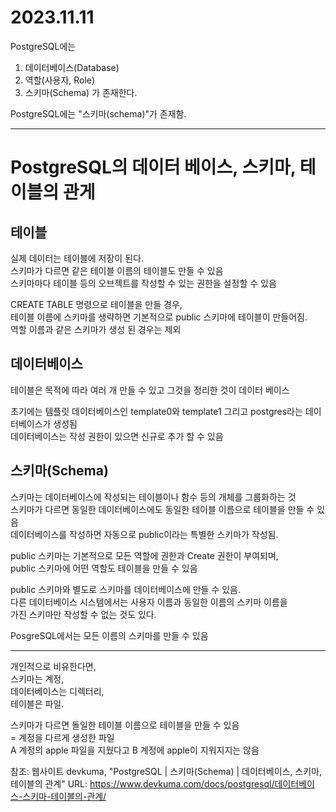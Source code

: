 2023.11.11
======================

PostgreSQL에는
1. 데이터베이스(Database)
2. 역할(사용자, Role)
3. 스키마(Schema)
가 존재한다.

PostgreSQL에는 "스키마(schema)"가 존재함.

--------------------------------------------

# PostgreSQL의 데이터 베이스, 스키마, 테이블의 관게

## 테이블
실제 데이터는 테이블에 저장이 된다.<br>
스키마가 다르면 같은 테이블 이름의 테이블도 만들 수 있음<br>
스키마마다 테이블 등의 오브젝트를 작성할 수 있는 권한을 설정할 수 있음<br>

CREATE TABLE 명령으로 테이블을 만들 경우,<br>
테이블 이름에 스키마를 생략하면 기본적으로 public 스키마에 테이블이 만들어짐.<br>
역할 이름과 같은 스키마가 생성 된 경우는 제외<br>

## 데이터베이스
테이블은 목적에 따라 여러 개 만들 수 있고 그것을 정리한 것이 데이터 베이스<br>

초기에는 템플릿 데이터베이스인 template0와 template1 그리고 postgres라는 데이터베이스가 생성됨<br>
데이터베이스는 작성 권한이 있으면 신규로 추가 할 수 있음

## 스키마(Schema)
스키마는 데이터베이스에 작성되는 테이블이나 함수 등의 개체를 그룹화하는 것<br>
스키마가 다르면 동일한 데이터베이스에도 동일한 테이블 이름으로 테이블을 만들 수 있음<br>
데이터베이스를 작성하면 자동으로 public이라는 특별한 스키마가 작성됨.<br>

public 스키마는 기본적으로 모든 역할에 권한과 Create 권한이 부여되며, <br>
public 스키마에 어떤 역할도 테이블을 만들 수 있음<br>

public 스키마와 별도로 스키마를 데이터베이스에 만들 수 있음.<br>
다른 데이터베이스 시스템에서는 사용자 이름과 동일한 이름의 스키마 이름을<br> 
가진 스키마만 작성할 수 없는 것도 있다.<br>

PosgreSQL에서는 모든 이름의 스키마를 만들 수 있음<br>


----------------------
개인적으로 비유한다면, <br>
스키마는 계정,<br>
데이터베이스는 디렉터리,<br>
테이블은 파일.<br>

스키마가 다르면 돌일한 테이블 이름으로 테이블을 만들 수 있음<br>
= 계정을 다르게 생성한 파일<br>
A 계정의 apple 파일을 지웠다고 B 계정에 apple이 지워지지는 않음


참조: 웹사이트 devkuma, "PostgreSQL | 스키마(Schema) | 데이터베이스, 스키마, 테이블의 관계"
URL: https://www.devkuma.com/docs/postgresql/데이터베이스-스키마-테이블의-관계/
